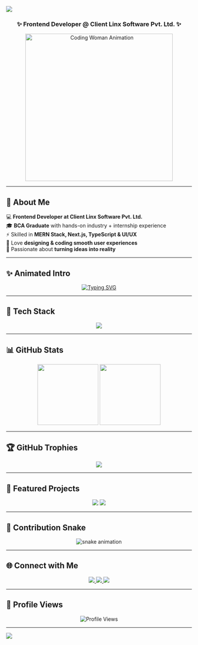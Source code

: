 <!-- 🔥 Harshini Stylish GitHub Profile README -->

<!-- Animated Header with Role -->
<img src="https://capsule-render.vercel.app/api?type=waving&color=gradient&height=200&section=header&text=Harshini%20👩‍💻&fontSize=45&fontAlignY=35&animation=twinkling&fontColor=ffffff"/>

<h3 align="center">✨ Frontend Developer @ Client Linx Software Pvt. Ltd. ✨</h3>

<p align="center">
  <img src="https://media.giphy.com/media/L1R1tvI9svkIWwpVYr/giphy.gif" width="400px" alt="Coding Woman Animation"/>
</p>

---

## 🌟 About Me
💻 **Frontend Developer at Client Linx Software Pvt. Ltd.**  
🎓 **BCA Graduate** with hands-on industry + internship experience  
⚡ Skilled in **MERN Stack, Next.js, TypeScript & UI/UX**  
🎨 Love **designing & coding smooth user experiences**  
🚀 Passionate about **turning ideas into reality**  

---

## ✨ Animated Intro
<p align="center">
  <a href="https://git.io/typing-svg">
    <img src="https://readme-typing-svg.herokuapp.com?font=Fira+Code&weight=600&size=26&pause=1000&color=FF6EC7&center=true&vCenter=true&width=600&lines=Hi%2C+I'm+Harshini!;Frontend+Developer+@+Client+Linx;Full+Stack+Developer;UI%2FUX+Designer;Coding+%7C+Creativity+%7C+Innovation" alt="Typing SVG" />
  </a>
</p>

---

## 🎨 Tech Stack
<p align="center">
  <img src="https://skillicons.dev/icons?i=html,css,js,react,nextjs,typescript,tailwind,nodejs,express,mongodb,mysql,python,git,github,figma,vscode&perline=8" />
</p>

---

## 📊 GitHub Stats
<p align="center">
  <img src="https://github-readme-stats.vercel.app/api?username=Harshini&show_icons=true&theme=radical&hide_border=true&bg_color=0D1117&title_color=FF6EC7&icon_color=79ff97" height="165"/>
  <img src="https://github-readme-streak-stats.herokuapp.com/?user=Harshini&theme=radical&hide_border=true&background=0D1117&ring=FF6EC7&fire=FF6EC7&currStreakLabel=79ff97" height="165"/>
</p>

---

## 🏆 GitHub Trophies
<p align="center">
  <img src="https://github-profile-trophy.vercel.app/?username=Harshini&theme=matrix&no-frame=true&no-bg=true&margin-w=10&margin-h=10&column=6" />
</p>

---

## 🚀 Featured Projects
<p align="center">
  <a href="https://github.com/Harshini/FlowerShop"><img src="https://github-readme-stats.vercel.app/api/pin/?username=Harshini&repo=FlowerShop&theme=radical&hide_border=true&bg_color=0D1117&title_color=FF6EC7&icon_color=79ff97"></a>
  <a href="https://github.com/Harshini/SocialMediaFeed"><img src="https://github-readme-stats.vercel.app/api/pin/?username=Harshini&repo=SocialMediaFeed&theme=radical&hide_border=true&bg_color=0D1117&title_color=FF6EC7&icon_color=79ff97"></a>
</p>

---

## 🐍 Contribution Snake  
<p align="center">
  <img src="https://raw.githubusercontent.com/Harshini/Harshini/output/github-contribution-grid-snake-dark.svg" alt="snake animation"/>
</p>

---

## 🌐 Connect with Me
<p align="center">
  <a href="https://www.linkedin.com/in/harshini-p-738aa02bb/" target="_blank">
    <img src="https://img.shields.io/badge/LinkedIn-%230A66C2.svg?&style=for-the-badge&logo=linkedin&logoColor=white"/>
  </a>
  <a href="mailto:harshini11122003@gmail.com" target="_blank">
    <img src="https://img.shields.io/badge/Gmail-D14836?style=for-the-badge&logo=gmail&logoColor=white"/>
  </a>
  <a href="https://github.com/Harshini" target="_blank">
    <img src="https://img.shields.io/badge/GitHub-171515?style=for-the-badge&logo=github&logoColor=white"/>
  </a>
</p>

---

## 👀 Profile Views
<p align="center">
  <img src="https://komarev.com/ghpvc/?username=Harshini&label=Profile%20Views&color=ff69b4&style=for-the-badge" alt="Profile Views" />
</p>

---

<!-- Stylish Footer Banner -->
<img src="https://capsule-render.vercel.app/api?type=waving&color=gradient&height=120&section=footer"/>
